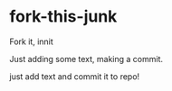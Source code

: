 # fork-this-junk
Fork it, innit

Just adding some text, making a commit.

just add text and commit it to repo!
